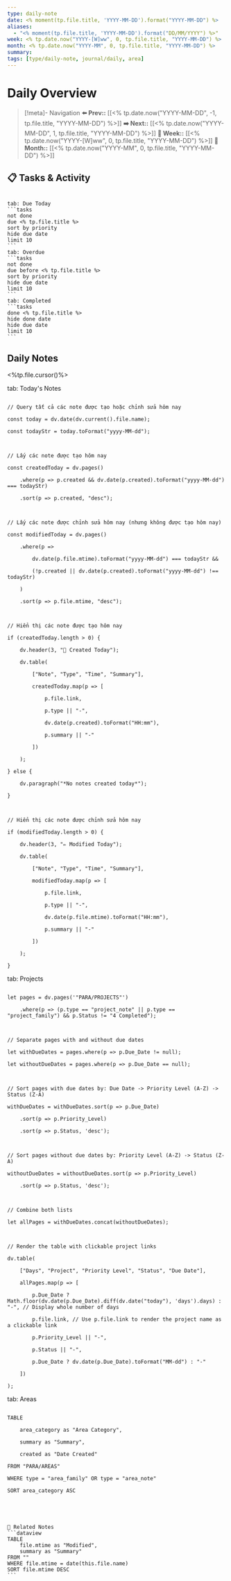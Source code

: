 ```yaml
---
type: daily-note
date: <% moment(tp.file.title, 'YYYY-MM-DD').format("YYYY-MM-DD") %>
aliases:
  - "<% moment(tp.file.title, 'YYYY-MM-DD').format("DD/MM/YYYY") %>"
week: <% tp.date.now("YYYY-[W]ww", 0, tp.file.title, "YYYY-MM-DD") %>
month: <% tp.date.now("YYYY-MM", 0, tp.file.title, "YYYY-MM-DD") %>
summary: 
tags: [type/daily-note, journal/daily, area]
---
```


# Daily Overview

>[!meta]- Navigation
>**⬅️ Prev::** [[<% tp.date.now("YYYY-MM-DD", -1, tp.file.title, "YYYY-MM-DD") %>]]
>**➡️ Next::** [[<% tp.date.now("YYYY-MM-DD", 1, tp.file.title, "YYYY-MM-DD") %>]]
>**📅 Week::** [[<% tp.date.now("YYYY-[W]ww", 0, tp.file.title, "YYYY-MM-DD") %>]]
>**📆 Month::** [[<% tp.date.now("YYYY-MM", 0, tp.file.title, "YYYY-MM-DD") %>]]


## 📋 Tasks & Activity

```calendar-nav
```
````tabs
tab: Due Today
```tasks
not done
due <% tp.file.title %>
sort by priority
hide due date
limit 10
```
tab: Overdue
```tasks 
not done 
due before <% tp.file.title %>
sort by priority
hide due date
limit 10
```
tab: Completed
```tasks
done <% tp.file.title %>
hide done date
hide due date
limit 10
```
````




## Daily Notes

<%tp.file.cursor()%>


tab: Today's Notes

```dataviewjs

// Query tất cả các note được tạo hoặc chỉnh sửa hôm nay

const today = dv.date(dv.current().file.name);

const todayStr = today.toFormat("yyyy-MM-dd");

  

// Lấy các note được tạo hôm nay

const createdToday = dv.pages()

    .where(p => p.created && dv.date(p.created).toFormat("yyyy-MM-dd") === todayStr)

    .sort(p => p.created, "desc");

  

// Lấy các note được chỉnh sửa hôm nay (nhưng không được tạo hôm nay)

const modifiedToday = dv.pages()

    .where(p =>

        dv.date(p.file.mtime).toFormat("yyyy-MM-dd") === todayStr &&

        (!p.created || dv.date(p.created).toFormat("yyyy-MM-dd") !== todayStr)

    )

    .sort(p => p.file.mtime, "desc");

  

// Hiển thị các note được tạo hôm nay

if (createdToday.length > 0) {

    dv.header(3, "📝 Created Today");

    dv.table(

        ["Note", "Type", "Time", "Summary"],

        createdToday.map(p => [

            p.file.link,

            p.type || "-",

            dv.date(p.created).toFormat("HH:mm"),

            p.summary || "-"

        ])

    );

} else {

    dv.paragraph("*No notes created today*");

}

  

// Hiển thị các note được chỉnh sửa hôm nay

if (modifiedToday.length > 0) {

    dv.header(3, "✏️ Modified Today");

    dv.table(

        ["Note", "Type", "Time", "Summary"],

        modifiedToday.map(p => [

            p.file.link,

            p.type || "-",

            dv.date(p.file.mtime).toFormat("HH:mm"),

            p.summary || "-"

        ])

    );

}

```

  

tab: Projects

```dataviewjs

let pages = dv.pages('"PARA/PROJECTS"')

    .where(p => (p.type == "project_note" || p.type == "project_family") && p.Status != "4 Completed");

  

// Separate pages with and without due dates

let withDueDates = pages.where(p => p.Due_Date != null);

let withoutDueDates = pages.where(p => p.Due_Date == null);

  

// Sort pages with due dates by: Due Date -> Priority Level (A-Z) -> Status (Z-A)

withDueDates = withDueDates.sort(p => p.Due_Date)

    .sort(p => p.Priority_Level)

    .sort(p => p.Status, 'desc');

  

// Sort pages without due dates by: Priority Level (A-Z) -> Status (Z-A)

withoutDueDates = withoutDueDates.sort(p => p.Priority_Level)

    .sort(p => p.Status, 'desc');

  

// Combine both lists

let allPages = withDueDates.concat(withoutDueDates);

  

// Render the table with clickable project links

dv.table(

    ["Days", "Project", "Priority Level", "Status", "Due Date"],

    allPages.map(p => [

        p.Due_Date ? Math.floor(dv.date(p.Due_Date).diff(dv.date("today"), 'days').days) : "-", // Display whole number of days

        p.file.link, // Use p.file.link to render the project name as a clickable link

        p.Priority_Level || "-",

        p.Status || "-",

        p.Due_Date ? dv.date(p.Due_Date).toFormat("MM-dd") : "-"

    ])

);

```

  

tab: Areas

```dataview

TABLE

    area_category as "Area Category",

    summary as "Summary",

    created as "Date Created"

FROM "PARA/AREAS"

WHERE type = "area_family" OR type = "area_note"

SORT area_category ASC

```
````




🔗 Related Notes
```dataview
TABLE 
    file.mtime as "Modified",
    summary as "Summary"
FROM ""
WHERE file.mtime = date(this.file.name)
SORT file.mtime DESC
```